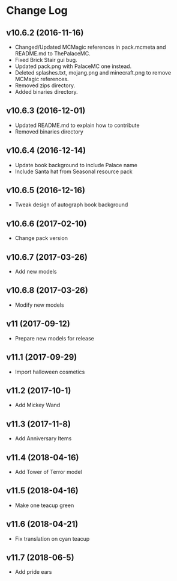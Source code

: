 # Change Log

## v10.6.2 (2016-11-16)

- Changed/Updated MCMagic references in pack.mcmeta and README.md to ThePalaceMC.
- Fixed Brick Stair gui bug.
- Updated pack.png with PalaceMC one instead.
- Deleted splashes.txt, mojang.png and minecraft.png to remove MCMagic references.
- Removed zips directory.
- Added binaries directory.

## v10.6.3 (2016-12-01)

- Updated README.md to explain how to contribute
- Removed binaries directory

## v10.6.4 (2016-12-14)

- Update book background to include Palace name
- Include Santa hat from Seasonal resource pack

## v10.6.5 (2016-12-16)

- Tweak design of autograph book background

## v10.6.6 (2017-02-10)

- Change pack version

## v10.6.7 (2017-03-26)

- Add new models

## v10.6.8 (2017-03-26)

- Modify new models

## v11 (2017-09-12)

- Prepare new models for release

## v11.1 (2017-09-29)

- Import halloween cosmetics

## v11.2 (2017-10-1)

- Add Mickey Wand

## v11.3 (2017-11-8)

- Add Anniversary Items

## v11.4 (2018-04-16)

- Add Tower of Terror model

## v11.5 (2018-04-16)

- Make one teacup green

## v11.6 (2018-04-21)

- Fix translation on cyan teacup

## v11.7 (2018-06-5)

- Add pride ears
